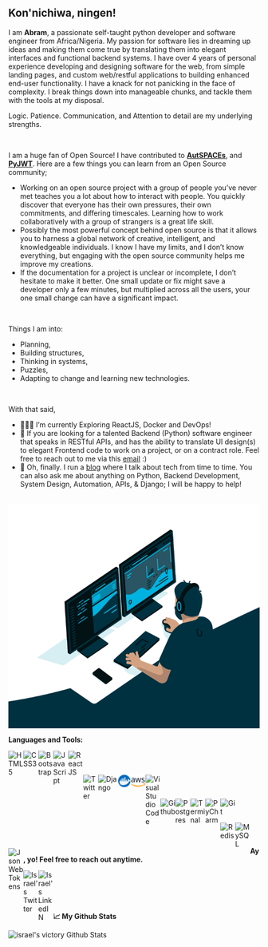 Kon'nichiwa, ningen!
------

I am **Abram**, a passionate self-taught python developer and software engineer from Africa/Nigeria. My passion for software lies in dreaming up ideas and making them come true by translating them into elegant interfaces and functional backend systems. I have over 4 years of personal experience developing and designing software for the web, from simple landing pages, and custom web/restful applications to building enhanced end-user functionality. I have a knack for not panicking in the face of complexity. I break things down into manageable chunks, and tackle them with the tools at my disposal.

Logic. Patience. Communication, and Attention to detail are my underlying strengths.

<br>

I am a huge fan of Open Source! I have contributed to **[AutSPACEs](https://github.com/alan-turing-institute/AutSPACEs/)**, and **[PyJWT](https://github.com/jpadilla/pyjwt/)**. Here are a few things you can learn from an Open Source community;

- Working on an open source project with a group of people you’ve never met teaches you a lot about how to interact with people. You quickly discover that everyone has their own pressures, their own commitments, and differing timescales. Learning how to work collaboratively with a group of strangers is a great life skill.
- Possibly the most powerful concept behind open source is that it allows you to harness a global network of creative, intelligent, and knowledgeable individuals. I know I have my limits, and I don’t know everything, but engaging with the open source community helps me improve my creations.
- If the documentation for a project is unclear or incomplete, I don’t hesitate to make it better. One small update or fix might save a developer only a few minutes, but multiplied across all the users, your one small change can have a significant impact.

<br>

Things I am into:

- Planning,
- Building structures,
- Thinking in systems,
- Puzzles, 
- Adapting to change and learning new technologies.

<br>

With that said, 


- 👨🏽‍🌱 I’m currently Exploring ReactJS, Docker and DevOps!
- 💼 If you are looking for a talented Backend (Python) software engineer that speaks in RESTful APIs, and has the ability to translate UI design(s) to elegant Frontend code to work on a project, or on a contract role. Feel free to reach out to me via this [email](mailto:israelvictory87@gmail.com) :)
- 💬 Oh, finally. I run a [blog](https://digitalstade.com/) where I talk about tech from time to time. You can also ask me about anything on Python, Backend Development, System Design, Automation, APIs, & Django; I will be happy to help!

<br>

<img align="center" alt="GIF" src="demo/code.gif" width="800" height="450" />

<br>

**Languages and Tools:**

<img align="left" alt="HTML5" width="30px" src="https://img.icons8.com/color/48/000000/html-5.png"/>

<img align="left" alt="CSS3" width="30px" src="https://img.icons8.com/color/48/000000/css3.png"/>

<img align="left" alt="Bootstrap" width="30px" src="https://img.icons8.com/color/48/000000/bootstrap.png"/>

<img align="left" alt="JavaScript" width="30px" src="https://img.icons8.com/color/48/000000/javascript.png"/>

<img align="left" alt="ReactJS" width="30px" src="https://img.icons8.com/plasticine/100/000000/react.png"/>


<br><br>


<img align="left" alt="Twitter" width="30px" src="https://img.icons8.com/color/48/000000/python.png"/>

<img align="left" alt="Django" width="40px" src="https://img.icons8.com/color/48/000000/django.png"/>

<img align="left" alt="Docker" width="25px" src="demo/docker.png"/>

<img align="left" alt="AWS" width="30px" src="demo/aws.png"/>

<img align="left" alt="Visual Studio Code" width="30px" src="https://img.icons8.com/fluent/48/000000/visual-studio-code-2019.png"/>


<br><br>


<img align="left" alt="Github" width="30px" src="https://img.icons8.com/color/48/000000/github.png"/>

<img align="left" alt="Postgres" width="30px" src="https://img.icons8.com/color/48/000000/postgreesql.png"/>

<img align="left" alt="Terminal" width="30px" src="https://img.icons8.com/color/26/000000/console.png"/>


<img align="left" alt="PyCharm" width="30px" src="https://img.icons8.com/color/48/000000/pycharm.png"/>

<img align="left" alt="Git" width="30px" src="https://img.icons8.com/color/48/000000/git.png"/>


<br><br>


<img align="left" alt="Redis" width="30px" src="https://img.icons8.com/color/48/000000/redis.png"/>

<img align="left" alt="MySQL" width="30px" src="https://img.icons8.com/fluency/48/000000/mysql-logo.png"/>

<img align="left" alt="JsonWebTokens" width="30px" src="https://img.icons8.com/color/48/000000/java-web-token.png"/>


<br /><br />


**Ay, yo! Feel free to reach out anytime.**

[<img align="left" alt="Israel's Twitter" width="30px" src="https://img.icons8.com/color/48/000000/twitter.png"/>](https://twitter.com/israelabraham_)

[<img align="left" alt="Israel's LinkedIN" width="30px" src="https://img.icons8.com/color/48/000000/linkedin.png"/>](https://linkedin.com/in/abraham-israel)

<br><br><br><br>

**📈 My Github Stats**

<img alt="israel's victory Github Stats" src="https://github-readme-stats.vercel.app/api?username=israelabraham&show_icons=true&theme=gotham"/>
